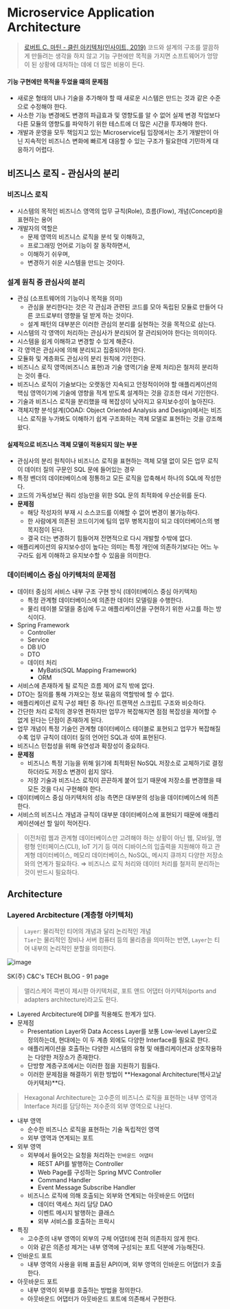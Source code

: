 # Microservice Application Architecture

> [로버트 C. 마틴 - 클린 아키텍처(인사이트, 2019)](https://blog.insightbook.co.kr/2019/08/08/%ed%81%b4%eb%a6%b0-%ec%95%84%ed%82%a4%ed%85%8d%ec%b2%98/)
> 코드와 설계의 구조를 깔끔하게 만들려는 생각을 하지 않고 기능 구현에만 목적을 가지면 소프트웨어가 엉망이 된 상황에 대처하는 데에 더 많은 비용이 든다.

#### 기능 구현에만 목적을 두었을 떄의 문제점
* 새로운 형태의 UI나 기술을 추가해야 할 때 새로운 시스템은 만드는 것과 같은 수준으로 수정해야 한다.
* 사소한 기능 변경에도 변경의 파급효과 및 영향도를 알 수 없어 실제 변경 작업보다 다른 모듈의 영향도를 파악하기 위한 테스트에 더 많은 시간을 투자해야 한다.
* 개발과 운영을 모두 책임지고 있는 Microservice팀 입장에서는 초기 개발만이 아닌 지속적인 비즈니스 변화에 빠르게 대응할 수 있는 구조가 필요한데 기민하게 대응하기 어렵다.

## 비즈니스 로직 - 관심사의 분리

### 비즈니스 로직
* 시스템의 목적인 비즈니스 영역의 업무 규칙(Role), 흐름(Flow), 개념(Concept)을 표현하는 용어
* 개발자의 역할은
    * 문제 영역의 비즈니스 로직을 분석 및 이해하고,
    * 프로그래밍 언어로 기능이 잘 동작하면서,
    * 이해하기 쉬우며,
    * 변경하기 쉬운 시스템을 만드는 것이다.

### 설계 원칙 중 관심사의 분리
* 관심 (소프트웨어의 기능이나 목적을 의미)
    * 관심을 분리한다는 것은 각 관심과 관련된 코드를 모아 독립된 모듈로 만들어 다른 코드로부터 영향을 덜 받게 하는 것이다.
    * 설계 패턴의 대부분은 이러한 관심의 분리를 실현하는 것을 목적으로 삼는다.
* 시스템의 각 영역이 처리하는 관심사가 분리되어 잘 관리되어야 한다는 의미이다.
* 시스템을 쉽게 이해하고 변경할 수 있게 해준다.
* 각 영역은 관심사에 의해 분리되고 집중되어야 한다.
* 모듈화 및 계층화도 관심사의 분리 원칙에 기인한다.
* 비즈니스 로직 영역(비즈니스 표현)과 기술 영역(기술 문제 처리)은 철저히 분리하는 것이 좋다.
* 비즈니스 로직이 기술보다는 오랫동안 지속되고 안정적이어야 할 애플리케이션의 핵심 영역이기에 기술에 영향을 적게 받도록 설계하는 것을 강조한 데서 기인한다.
* 기술과 비즈니스 로직을 분리했을 때 복잡성이 낮아지고 유지보수성이 높아진다.
* 객체지향 분석설계(OOAD: Object Oriented Analysis and Design)에서는 비즈니스 로직을 누가봐도 이해하기 쉽게 구조화하는 객체 모델로 표현하는 것을 강조해 왔다.

#### 실제적으로 비즈니스 객체 모델이 적용되지 않는 부분
* 관심사의 분리 원칙이나 비즈니스 로직을 표현하는 객체 모델 없이 모든 업무 로직이 데이터 질의 구문인 SQL 문에 들어있는 경우
* 특정 벤더의 데이터베이스에 정통하고 모든 로직을 압축해서 하나의 SQL에 작성한다.
* 코드의 가독성보단 쿼리 성능만을 위한 SQL 문의 최적화에 우선순위를 둔다.
* **문제점**
    * 해당 작성자의 부재 시 소스코드를 이해할 수 없어 변경이 불가능하다.
    * 한 사람에게 의존된 코드이기에 팀의 업무 병목지점이 되고 데이터베이스의 병목지점이 된다.
    * 결국 더는 변경하기 힘들어져 전면적으로 다시 개발할 수밖에 없다.
* 애플리케이션의 유지보수성이 높다는 의미는 특정 개인에 의존하기보다는 어느 누구라도 쉽게 이해하고 유지보수할 수 있음을 의미한다.

### 데이터베이스 중심 아키텍처의 문제점
* 데이터 중심의 서비스 내부 구조 구현 방식 (데이터베이스 중심 아키텍처)
    * 특정 관계형 데이터베이스에 의존한 데이터 모델링을 수행한다.
    * 물리 테이블 모델을 중심에 두고 애플리케이션을 구현하기 위한 사고를 하는 방식이다.
* Spring Framework
    * Controller
    * Service
    * DB I/O
    * DTO
    * 데이터 처리
        * MyBatis(SQL Mapping Framework)
        * ORM
* 서비스에 존재하게 될 로직은 흐름 제어 로직 밖에 없다.
* DTO는 질의를 통해 가져오는 정보 묶음의 역할밖에 할 수 없다.
* 애플리케이션 로직 구성 패턴 중 하나인 트랜잭션 스크립트 구조와 비슷하다.
* 간단한 처리 로직의 경우엔 편하지만 업무가 복잡해지면 점점 복잡성을 제어할 수 없게 된다는 단점이 존재하게 된다.
* 업무 개념이 특정 기술인 관계형 데이터베이스 테이블로 표현되고 업무가 복잡해질수록 업무 규칙이 데이터 질의 언어인 SQL과 섞여 표현된다.
* 비즈니스 민첩성을 위해 유연성과 확장성이 중요하다.
* **문제점**
    * 비즈니스 특정 기능을 위해 읽기에 최적화된 NoSQL 저장소로 교체하기로 결정하더라도 저장소 변경이 쉽지 않다.
    * 저장 기술과 비즈니스 로직이 끈끈하게 붙어 있기 때문에 저장소를 변경했을 때 모든 것을 다시 구현해야 한다.
* 데이터베이스 중심 아키텍처의 성능 측면은 대부분의 성능을 데이터베이스에 의존한다.
* 서비스의 비즈니스 개념과 규칙이 대부분 데이터베이스에 표현되기 때문에 애플리케이션에선 할 일이 적어진다.

> 이전처럼 웹과 관계형 데이터베이스만 고려해야 하는 상황이 아닌 웹, 모바일, 명령형 인터페이스(CLI), IoT 기기 등 여러 디바이스의 입출력을 지원해야 하고
관계형 데이터베이스, 메모리 데이터베이스, NoSQL, 메시지 큐까지 다양한 저장소와의 연계가 필요하다.
> ⇒ 비즈니스 로직 처리와 데이터 처리를 철저히 분리하는 것이 반드시 필요하다.

## Architecture

### Layered Arcbitecture (계층형 아키텍처)
> `Layer`: 물리적인 티어의 개념과 달리 논리적인 개념<br/>
> `Tier`는 물리적인 장비나 서버 컴퓨터 등의 물리층을 의미하는 반면, `Layer`는 티어 내부의 논리적인 분할을 의미한다.

![image](https://user-images.githubusercontent.com/62865808/171831857-fa4ca9be-b05c-4d58-bad4-fc01a18e2999.png)

SK(주) C&C's TECH BLOG - 91 page
> 앨리스케어 콕번이 제시한 아키텍처로, 포트 앤드 어댑터 아키텍처(ports and adapters architecture)라고도 한다.
    
  * Layered Arcbitecture에 DIP를 적용해도 한계가 있다.
  * 문제점
      * Presentation Layer와 Data Access Layer를 보통 Low-level Layer으로 정의하는데, 현대에는 이 두 계층 외에도 다양한 Interface를 필요로 한다.
      * 애플리케이션을 호출하는 다양한 시스템의 유형 및 애플리케이션과 상호작용하는 다양한 저장소가 존재한다.
      * 단방향 계층구조에서는 이러한 점을 지원하기 힘들다.
      * 이러한 문제점을 해결하기 위한 방법이 **Hexagonal Architecture(헥사고날 아키텍처)**다.
  > Hexagonal Architecture는 고수준의 비즈니스 로직을 표현하는 내부 영역과 Interface 처리를 담당하는 저수준의 외부 영역으로 나뉜다.
  * 내부 영역
      * 순수한 비즈니스 로직을 표현하는 기술 독립적인 영역
      * 외부 영역과 연계되는 포트
  * 외부 영역
      * 외부에서 들어오는 요청을 처리하는 `인바운드 어댑터`
          * REST API를 발행하는 Controller
          * Web Page를 구성하는 Spring MVC Controller
          * Command Handler
          * Event Message Subscribe Handler
      * 비즈니스 로직에 의해 호출되는 외부와 연계되는 아웃바운드 어댑터
          * 데이터 액세스 처리 담당 DAO
          * 이벤트 메시지 발행하는 클래스
          * 외부 서비스를 호출하는 프락시
  * 특징
      * 고수준의 내부 영역이 외부의 구체 어댑터에 전혀 의존하지 않게 한다.
      * 이와 같은 의존성 제거는 내부 영역에 구성되는 포트 덕분에 가능해진다.
  * 인바운드 포트
      * 내부 영역의 사용을 위해 표출된 API이며, 외부 영역의 인바운드 어댑터가 호출한다.
  * 아웃바운드 포트
      * 내부 영역이 외부를 호출하는 방법을 정의한다.
      * 아웃바운드 어댑터가 아웃바운드 포트에 의존해서 구현한다.





